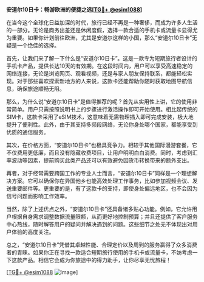 **安道尔10日卡：畅游欧洲的便捷之选[[TG💪+ @esim1088](https://t.me/s/esim1088)]**

在当今这个全球化日益加深的时代，旅行已经不再是一种奢侈，而成为许多人生活的一部分。无论是商务出差还是休闲度假，选择一款合适的手机卡或流量卡显得尤为重要。如果你计划前往欧洲，尤其是安道尔这样的小国，那么“安道尔10日卡”无疑是一个绝佳的选择。

首先，让我们来了解一下什么是“安道尔10日卡”。这是一款专为短期旅行者设计的手机卡产品，提供长达10天的有效期。在这段时间内，用户可以享受高速稳定的网络连接，无论是浏览网页、观看视频，还是与家人朋友保持联系，都能轻松实现。对于那些喜欢探索新地方的人来说，这款卡还能帮助你随时获取地图导航信息，确保旅途顺畅无阻。

那么，为什么说“安道尔10日卡”是值得推荐的呢？首先从实用性上讲，它的使用非常简单。用户只需按照说明书上的步骤进行激活操作即可开始使用。相比起传统的SIM卡，这款卡采用了eSIM技术，这意味着无需物理插入即可完成安装，极大地提升了便利性。此外，由于其支持多频段网络，无论你身处哪个国家，都能享受到优质的通信服务。

其次，在价格方面，“安道尔10日卡”也极具竞争力。相较于其他国际漫游套餐，它不仅费用更低廉，而且没有隐藏收费项目，让用户明明白白消费。同时，考虑到汇率波动等因素，提前购买此类产品还可以有效避免因货币转换带来的额外支出。

再者，对于经常需要跨国工作的专业人士而言，“安道尔10日卡”同样是一个理想解决方案。它可以确保你在异国他乡也能高效处理工作事务，比如参加视频会议、发送重要邮件等。更重要的是，有了这款卡的支持，即使身处偏远地区，也不会因为信号问题而影响工作效率。

当然，除了上述优点之外，“安道尔10日卡”还具备诸多贴心功能。例如，它允许用户根据自身需求调整数据流量限额，从而更好地控制预算；并且还提供了客户服务中心热线，随时解答用户的疑问并解决遇到的问题。这些细节之处无不体现出对用户体验的高度关注。

总之，“安道尔10日卡”凭借其卓越性能、合理定价以及周到的服务赢得了众多消费者的青睐。如果你正在寻找一款适合短期旅行使用的手机卡或流量卡，不妨考虑一下这款产品。相信它会成为你旅途中的得力助手，让你尽享无忧旅程！

[[TG💪+ @esim1088](https://t.me/s/esim1088) ![Image](https://i.postimg.cc/4NQfJmqS/Snipaste-2025-05-13-00-14-12.png)]
